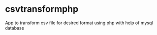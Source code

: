 # csvtransformphp
App to transform csv file for desired format using php with help of mysql database
